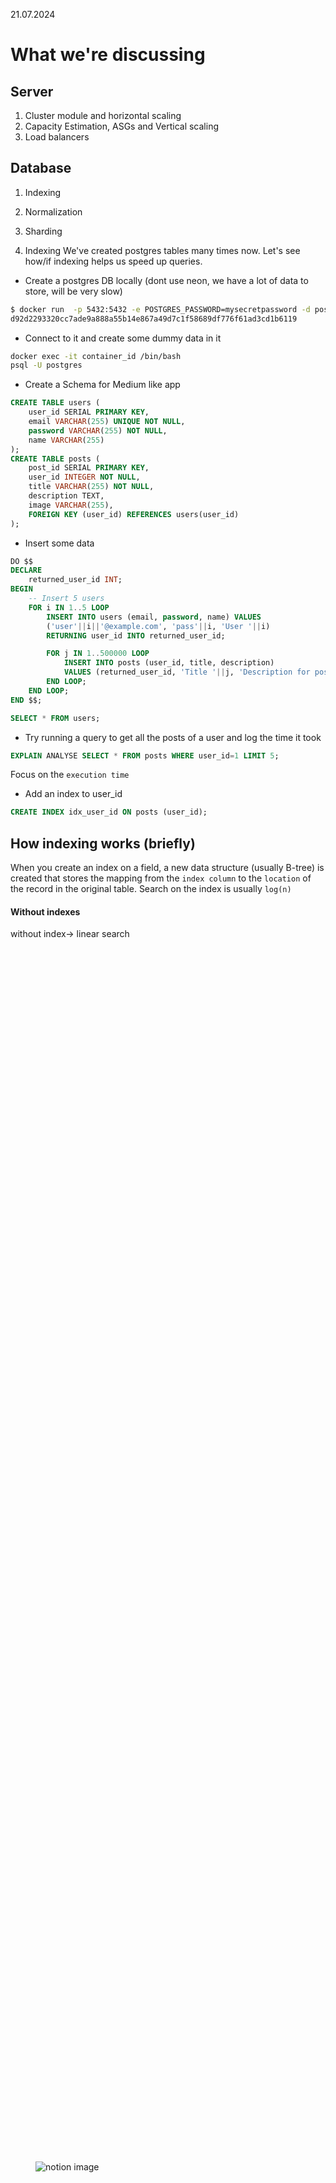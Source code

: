 21.07.2024

# What we're discussing

## Server

1. Cluster module and horizontal scaling
2. Capacity Estimation, ASGs and Vertical scaling
3. Load balancers

## Database

1. Indexing
2. Normalization
3. Sharding

4. Indexing
   We've created postgres tables many times now. Let's see how/if indexing helps us speed up queries.

- Create a postgres DB locally (dont use neon, we have a lot of data to store, will be very slow)

```bash
$ docker run  -p 5432:5432 -e POSTGRES_PASSWORD=mysecretpassword -d postgres
d92d2293320cc7ade9a888a55b14e867a49d7c1f58689df776f61ad3cd1b6119
```

- Connect to it and create some dummy data in it

```bash
docker exec -it container_id /bin/bash
psql -U postgres
```

- Create a Schema for Medium like app

```sql
CREATE TABLE users (
    user_id SERIAL PRIMARY KEY,
    email VARCHAR(255) UNIQUE NOT NULL,
    password VARCHAR(255) NOT NULL,
    name VARCHAR(255)
);
CREATE TABLE posts (
    post_id SERIAL PRIMARY KEY,
    user_id INTEGER NOT NULL,
    title VARCHAR(255) NOT NULL,
    description TEXT,
    image VARCHAR(255),
    FOREIGN KEY (user_id) REFERENCES users(user_id)
);
```

- Insert some data

```sql
DO $$
DECLARE
    returned_user_id INT;
BEGIN
    -- Insert 5 users
    FOR i IN 1..5 LOOP
        INSERT INTO users (email, password, name) VALUES
        ('user'||i||'@example.com', 'pass'||i, 'User '||i)
        RETURNING user_id INTO returned_user_id;

        FOR j IN 1..500000 LOOP
            INSERT INTO posts (user_id, title, description)
            VALUES (returned_user_id, 'Title '||j, 'Description for post '||j);
        END LOOP;
    END LOOP;
END $$;
```

```sql
SELECT * FROM users;
```

- Try running a query to get all the posts of a user and log the time it took

```sql
EXPLAIN ANALYSE SELECT * FROM posts WHERE user_id=1 LIMIT 5;
```

Focus on the `execution time`

- Add an index to user_id

```sql
CREATE INDEX idx_user_id ON posts (user_id);
```

## How indexing works (briefly)

When you create an index on a field, a new data structure (usually B-tree) is created that stores the mapping from the `index column` to the `location` of the record in the original table.
Search on the index is usually `log(n)`

<h4>Without indexes</h4>
without index-> linear search 
<figure class="notion-asset-wrapper notion-asset-wrapper-image notion-block-843dcaf359954980ace1e3ae58b0b03e"><div style="position: relative; display: flex; justify-content: center; align-self: center; width: 100%; max-width: 100%; flex-direction: column; height: 100%;"><img src="https://www.notion.so/image/https%3A%2F%2Fprod-files-secure.s3.us-west-2.amazonaws.com%2F085e8ad8-528e-47d7-8922-a23dc4016453%2F059144a3-cb58-4658-8b51-019f2411950b%2FScreenshot_2024-04-27_at_7.04.41_PM.png?table=block&amp;id=843dcaf3-5995-4980-ace1-e3ae58b0b03e&amp;cache=v2" alt="notion image" loading="lazy" decoding="async" class="medium-zoom-image" style="object-fit: cover;"></div></figure>

<h4>With indexes</h4>
with index-> binary search on the index table finds the required row first, then that rows points to a record in the original table.
<figure class="notion-asset-wrapper notion-asset-wrapper-image notion-block-b1492b6a279846679f9296225c31ba1c"><div style="position: relative; display: flex; justify-content: center; align-self: center; width: 100%; max-width: 100%; flex-direction: column; height: 100%;"><img src="https://www.notion.so/image/https%3A%2F%2Fprod-files-secure.s3.us-west-2.amazonaws.com%2F085e8ad8-528e-47d7-8922-a23dc4016453%2F3df35f4c-ed1e-4ed2-a704-99c43a3a999a%2FScreenshot_2024-04-27_at_7.10.00_PM.png?table=block&amp;id=b1492b6a-2798-4667-9f92-96225c31ba1c&amp;cache=v2" alt="notion image" loading="lazy" decoding="async" class="medium-zoom-image" style="object-fit: cover;"></div></figure>

The data pointer (in case of postgres) is the `page` and `offset` at which this record can be found.
Think of the index as the `appendix` of a book and the `location` as the `page + offset` of where this data can be found

# Complex indexes

You can have index on more than one column for more complex queries
For example,
Give me all the posts of a user with given `id` with `title` “Class 1”.
The index needs to have two keys now

```sql
CREATE INDEX idx_posts_user_id_title ON posts (description, title);
```

- Try searching before the index is added and after it is added

```sql
 SELECT * FROM posts WHERE title='title' AND description='my title';
```
